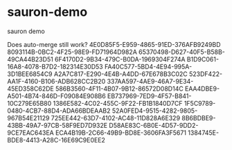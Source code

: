 # sauron-demo
sauron demo

Does auto-merge still work?
4E0D85F5-E959-4865-91ED-376AFB9249BD
8093114B-0BC2-4F25-98E9-FD71964D982A
65370498-D627-40F5-B58B-49CA44B23D51
6F4170D2-9B34-479C-B0DA-1969304F274A
B1D9C061-16A8-4078-B7D2-182314E30D53
FA40C577-5BD4-4E94-995A-3D1BEE6854C9
A2A7C817-E290-4E4B-A4DD-67E678B3C02C
523DF422-AA1F-4160-B106-ADB628CC2B20
337AA597-4AE9-46A7-9E34-45ED358C62DE
586B3560-4F11-4B07-9B12-86572D08D14C
EAA4DBE9-A501-4B74-846D-F09084E908B6
EB737969-7ED9-4F57-B841-10C279E65B80
1386E582-4C02-455C-9F22-FB1B1840D7CF
1F5C9789-0480-4CB7-88D4-ADA66BDEAAB2
52A0FED4-9515-4282-9805-967B54E21129
725EE442-63D7-4102-AC48-11D828A6E329
8B6BDBE9-43BB-49A7-97CB-58F9ED7D932E
D58AE83C-6B0E-4D57-9DD2-9CE7EAC643EA
ECA4B19B-2C66-49B9-BD8E-3606FA3F5671
1384745E-BDE8-4413-A28C-16E69C9E0EE2
